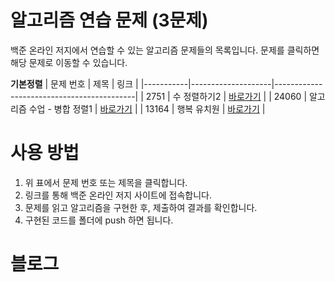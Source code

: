 # 알고리즘 연습 문제 (3문제)

백준 온라인 저지에서 연습할 수 있는 알고리즘 문제들의 목록입니다. 문제를 클릭하면 해당 문제로 이동할 수 있습니다.

**기본정렬**
| 문제 번호 | 제목               | 링크                                       |
|-----------|--------------------|-------------------------------------------|
| 2751    | 수 정렬하기2             | [바로가기](https://www.acmicpc.net/problem/2751) |
| 24060   | 알고리즘 수업 - 병합 정렬1             | [바로가기](https://www.acmicpc.net/problem/24060) |
| 13164    | 행복 유치원             | [바로가기](https://www.acmicpc.net/problem/13164) |





# 사용 방법

1. 위 표에서 문제 번호 또는 제목을 클릭합니다.
2. 링크를 통해 백준 온라인 저지 사이트에 접속합니다.
3. 문제를 읽고 알고리즘을 구현한 후, 제출하여 결과를 확인합니다.
4. 구현된 코드를 폴더에 push 하면 됩니다.


# 블로그

